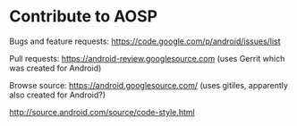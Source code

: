 # Contribute to AOSP

Bugs and feature requests: <https://code.google.com/p/android/issues/list>

Pull requests: <https://android-review.googlesource.com> (uses Gerrit which was created for Android)

Browse source: <https://android.googlesource.com/> (uses gitiles, apparently also created for Android?)

http://source.android.com/source/code-style.html
